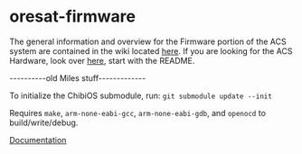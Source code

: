 # oresat-firmware
The general information and overview for the Firmware portion of the ACS system are contained in the wiki located [here](https://github.com/oresat/oresat-firmware/wiki/ACS-Firmware).
If you are looking for the ACS Hardware, look over [here](https://github.com/oresat/oresat-acs-board), start with the README.















----------old Miles stuff-------------

To initialize the ChibiOS submodule, run:
```git submodule update --init```

Requires `make`, `arm-none-eabi-gcc`, `arm-none-eabi-gdb`, and `openocd` to build/write/debug.

[Documentation](doc/README.md)
